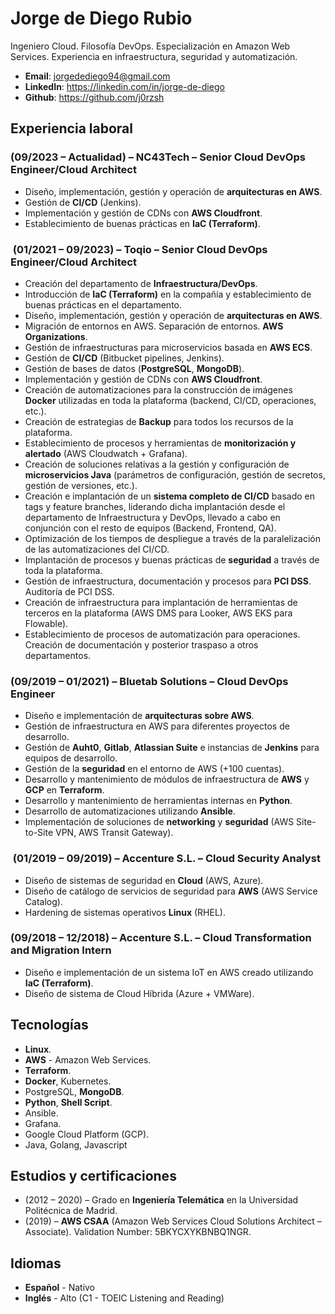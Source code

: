 # Jorge de Diego Rubio

Ingeniero Cloud. Filosofía DevOps. Especialización en Amazon Web Services. Experiencia en infraestructura, seguridad y automatización.

- __Email__: <jorgedediego94@gmail.com>
- __LinkedIn__: <https://linkedin.com/in/jorge-de-diego>
- __Github__: <https://github.com/j0rzsh>

## Experiencia laboral

### (09/2023 – Actualidad) – NC43Tech – Senior Cloud DevOps Engineer/Cloud Architect

- Diseño, implementación, gestión y operación de __arquitecturas en AWS__.
- Gestión de __CI/CD__ (Jenkins).
- Implementación y gestión de CDNs con __AWS Cloudfront__.
- Establecimiento de buenas prácticas en __IaC (Terraform)__.

###  (01/2021 – 09/2023) – Toqio – Senior Cloud DevOps Engineer/Cloud Architect

- Creación del departamento de __Infraestructura/DevOps__.
- Introducción de __IaC (Terraform)__ en la compañía y establecimiento de buenas prácticas en el departamento.
- Diseño, implementación, gestión y operación de __arquitecturas en AWS__.
- Migración de entornos en AWS. Separación de entornos. __AWS Organizations__.
- Gestión de infraestructuras para microservicios basada en __AWS ECS__.
- Gestión de __CI/CD__ (Bitbucket pipelines, Jenkins).
- Gestión de bases de datos (__PostgreSQL__, __MongoDB__).
- Implementación y gestión de CDNs con __AWS Cloudfront__.
- Creación de automatizaciones para la construcción de imágenes __Docker__ utilizadas en toda la plataforma (backend, CI/CD, operaciones, etc.).
- Creación de estrategias de __Backup__ para todos los recursos de la plataforma.
- Establecimiento de procesos y herramientas de __monitorización y alertado__ (AWS Cloudwatch + Grafana).
- Creación de soluciones relativas a la gestión y configuración de __microservicios Java__ (parámetros de configuración, gestión de secretos, gestión de versiones, etc.).
- Creación e implantación de un __sistema completo de CI/CD__ basado en tags y feature branches, liderando dicha implantación desde el departamento de Infraestructura y DevOps, llevado a cabo en conjunción con el resto de equipos (Backend, Frontend, QA).
- Optimización de los tiempos de despliegue a través de la paralelización de las automatizaciones del CI/CD.
- Implantación de procesos y buenas prácticas de __seguridad__ a través de toda la plataforma.
- Gestión de infraestructura, documentación y procesos para __PCI DSS__. Auditoría de PCI DSS.
- Creación de infraestructura para implantación de herramientas de terceros en la plataforma (AWS DMS para Looker, AWS EKS para Flowable).
- Establecimiento de procesos de automatización para operaciones. Creación de documentación y posterior traspaso a otros departamentos.

### (09/2019 – 01/2021) – Bluetab Solutions – Cloud DevOps Engineer

- Diseño e implementación de __arquitecturas sobre AWS__.
- Gestión de infraestructura en AWS para diferentes proyectos de desarrollo.
- Gestión de __Auht0__, __Gitlab__, __Atlassian Suite__ e instancias de __Jenkins__ para equipos de desarrollo.
- Gestión de la __seguridad__ en el entorno de AWS (+100 cuentas).
- Desarrollo y mantenimiento de módulos de infraestructura de __AWS__ y __GCP__ en __Terraform__.
- Desarrollo y mantenimiento de herramientas internas en __Python__.
- Desarrollo de automatizaciones utilizando __Ansible__.
- Implementación de soluciones de __networking__ y __seguridad__ (AWS Site-to-Site VPN, AWS Transit Gateway).

###  (01/2019 – 09/2019) – Accenture S.L. – Cloud Security Analyst

- Diseño de sistemas de seguridad en __Cloud__ (AWS, Azure).
- Diseño de catálogo de servicios de seguridad para __AWS__ (AWS Service Catalog).
- Hardening de sistemas operativos __Linux__ (RHEL).

### (09/2018 – 12/2018) – Accenture S.L. – Cloud Transformation and Migration Intern

- Diseño e implementación de un sistema IoT en AWS creado utilizando __IaC (Terraform)__.
- Diseño de sistema de Cloud Híbrida (Azure + VMWare).

## Tecnologías

- __Linux__.
- __AWS__ - Amazon Web Services.
- __Terraform__.
- __Docker__, Kubernetes.
- PostgreSQL, __MongoDB__.
- __Python__, __Shell Script__.
- Ansible.
- Grafana.
- Google Cloud Platform (GCP).
- Java, Golang, Javascript

## Estudios y certificaciones

- (2012 – 2020) – Grado en __Ingeniería Telemática__ en la Universidad Politécnica de Madrid.
- (2019) – __AWS CSAA__ (Amazon Web Services Cloud Solutions Architect – Associate).
  Validation Number: 5BKYCXYKBNBQ1NGR.

## Idiomas

- __Español__ - Nativo
- __Inglés__ - Alto (C1 - TOEIC Listening and Reading)

